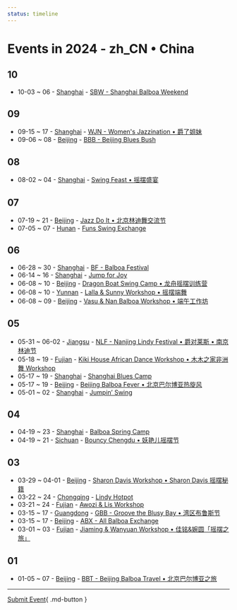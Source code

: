 ```yaml
---
status: timeline
---
```


# Events in 2024 - zh_CN • China

## 10

- 10-03 ~ 06 - [Shanghai](Shanghai.md) - [SBW - Shanghai Balboa Weekend](shanghai-balboa-weekend.md)

## 09

- 09-15 ~ 17 - [Shanghai](Shanghai.md) - [WJN - Women's Jazzination • 爵了姐妹](womens-jazzination.md)
- 09-06 ~ 08 - [Beijing](Beijing.md) - [BBB - Beijing Blues Bush](beijing-blues-bush.md)

## 08

- 08-02 ~ 04 - [Shanghai](Shanghai.md) - [Swing Feast • 摇摆盛宴](swing-feast.md)

## 07

- 07-19 ~ 21 - [Beijing](Beijing.md) - [Jazz Do It • 北京林迪舞交流节](jazz-do-it.md)
- 07-05 ~ 07 - [Hunan](Hunan.md) - [Funs Swing Exchange](funs-swing-exchange.md)

## 06

- 06-28 ~ 30 - [Shanghai](Shanghai.md) - [BF - Balboa Festival](balboa-festival.md)
- 06-14 ~ 16 - [Shanghai](Shanghai.md) - [Jump for Joy](jump-for-joy.md)
- 06-08 ~ 10 - [Beijing](Beijing.md) - [Dragon Boat Swing Camp • 龙舟摇摆训练营](dragon-boat-swing-camp.md)
- 06-08 ~ 10 - [Yunnan](Yunnan.md) - [Lalla & Sunny Workshop • 摇摆端舞](dali-lalla-n-sunny-workshop.md)
- 06-08 ~ 09 - [Beijing](Beijing.md) - [Vasu & Nan Balboa Workshop • 端午工作坊](vasu-n-nan-balboa-workshop.md)

## 05

- 05-31 ~ 06-02 - [Jiangsu](Jiangsu.md) - [NLF - Nanjing Lindy Festival • 爵对莱斯 • 南京林迪节](nanjing-lindy-festival.md)
- 05-18 ~ 19 - [Fujian](Fujian.md) - [Kiki House African Dance Workshop • 木木之家非洲舞 Workshop](xiamen-kiki-house-african-dance-workshop.md)
- 05-17 ~ 19 - [Shanghai](Shanghai.md) - [Shanghai Blues Camp](shanghai-blues-camp.md)
- 05-17 ~ 19 - [Beijing](Beijing.md) - [Beijing Balboa Fever • 北京巴尔博亚热旋风](beijing-balboa-fever.md)
- 05-01 ~ 02 - [Shanghai](Shanghai.md) - [Jumpin’ Swing](jumping-swing.md)

## 04

- 04-19 ~ 23 - [Shanghai](Shanghai.md) - [Balboa Spring Camp](balboa-spring-camp.md)
- 04-19 ~ 21 - [Sichuan](Sichuan.md) - [Bouncy Chengdu • 妖艳儿摇摆节](bouncy-chengdu.md)

## 03

- 03-29 ~ 04-01 - [Beijing](Beijing.md) - [Sharon Davis Workshop • Sharon Davis 摇摆秘籍](beijing-sharon-davis-workshop.md)
- 03-22 ~ 24 - [Chongqing](Chongqing.md) - [Lindy Hotpot](lindy-hotpot.md)
- 03-21 ~ 24 - [Fujian](Fujian.md) - [Awozi & Lis Workshop](xiamen-awozi-n-lis-workshop.md)
- 03-15 ~ 17 - [Guangdong](Guangdong.md) - [GBB - Groove the Blusy Bay • 湾区布鲁斯节](groove-the-blusy-bay.md)
- 03-15 ~ 17 - [Beijing](Beijing.md) - [ABX - All Balboa Exchange](all-balboa-exchange.md)
- 03-01 ~ 03 - [Fujian](Fujian.md) - [Jiaming & Wanyuan Workshop • 佳铭&婉圆「摇摆之旅」](xiamen-jiaming-n-wanyuan-workshop.md)

## 01

- 01-05 ~ 07 - [Beijing](Beijing.md) - [BBT - Beijing Balboa Travel • 北京巴尔博亚之旅](beijing-balboa-travel.md)


---

[Submit Event](https://github.com/swingdance/events/issues/new?assignees=&labels=add+event&projects=&template=02-add_entity.yml&title=Add%20Event%3A%20zh_CN%20%E2%80%A2%20%3CName%3E&region=zh_CN&province=&city=&org_id=){ .md-button }
